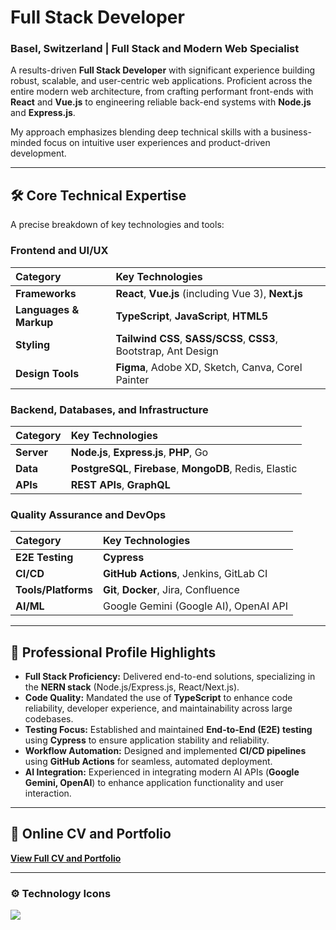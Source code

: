 # Full Stack Developer

### Basel, Switzerland | Full Stack and Modern Web Specialist

A results-driven **Full Stack Developer** with significant experience building robust, scalable, and user-centric web applications. Proficient across the entire modern web architecture, from crafting performant front-ends with **React** and **Vue.js** to engineering reliable back-end systems with **Node.js** and **Express.js**.

My approach emphasizes blending deep technical skills with a business-minded focus on intuitive user experiences and product-driven development.

---

## 🛠️ Core Technical Expertise

A precise breakdown of key technologies and tools:

### Frontend and UI/UX

| Category | Key Technologies |
| :--- | :--- |
| **Frameworks** | **React**, **Vue.js** (including Vue 3), **Next.js** |
| **Languages & Markup** | **TypeScript**, **JavaScript**, **HTML5** |
| **Styling** | **Tailwind CSS**, **SASS/SCSS**, **CSS3**, Bootstrap, Ant Design |
| **Design Tools** | **Figma**, Adobe XD, Sketch, Canva, Corel Painter |

### Backend, Databases, and Infrastructure

| Category | Key Technologies |
| :--- | :--- |
| **Server** | **Node.js**, **Express.js**, **PHP**, Go |
| **Data** | **PostgreSQL**, **Firebase**, **MongoDB**, Redis, Elastic |
| **APIs** | **REST APIs**, **GraphQL** |

### Quality Assurance and DevOps

| Category | Key Technologies |
| :--- | :--- |
| **E2E Testing** | **Cypress** |
| **CI/CD** | **GitHub Actions**, Jenkins, GitLab CI |
| **Tools/Platforms** | **Git**, **Docker**, Jira, Confluence |
| **AI/ML** | Google Gemini (Google AI), OpenAI API |

---

## 🚀 Professional Profile Highlights

* **Full Stack Proficiency:** Delivered end-to-end solutions, specializing in the **NERN stack** (Node.js/Express.js, React/Next.js).
* **Code Quality:** Mandated the use of **TypeScript** to enhance code reliability, developer experience, and maintainability across large codebases.
* **Testing Focus:** Established and maintained **End-to-End (E2E) testing** using **Cypress** to ensure application stability and reliability.
* **Workflow Automation:** Designed and implemented **CI/CD pipelines** using **GitHub Actions** for seamless, automated deployment.
* **AI Integration:** Experienced in integrating modern AI APIs (**Google Gemini, OpenAI**) to enhance application functionality and user interaction.

---

## 🔗 Online CV and Portfolio

[**View Full CV and Portfolio**](https://hieroglyphcode.ch/cv)

***

### ⚙️ Technology Icons

<p align="left">
  <img src="https://skillicons.dev/icons?i=react,vue,nextjs,nodejs,express,ts,js,html,css,tailwind,sass,postgres,mongodb,firebase,git,github,docker,cypress,php,go,ai" />
</p>

